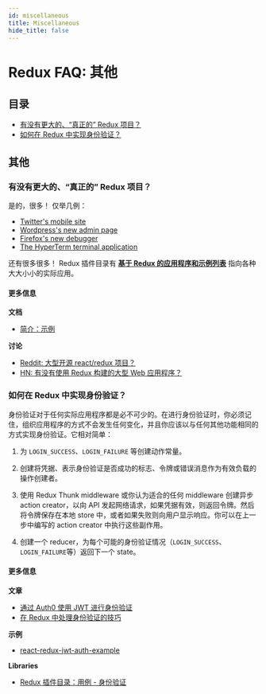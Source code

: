 ```yaml
---
id: miscellaneous
title: Miscellaneous
hide_title: false
---
```


# Redux FAQ: 其他

## 目录

- [有没有更大的、“真正的” Redux 项目？](#are-there-any-larger-real-redux-projects)
- [如何在 Redux 中实现身份验证？](#how-can-i-implement-authentication-in-redux)

## 其他

### 有没有更大的、“真正的” Redux 项目？

是的，很多！ 仅举几例：

- [Twitter's mobile site](https://mobile.twitter.com/)
- [Wordpress's new admin page](https://github.com/Automattic/wp-calypso)
- [Firefox's new debugger](https://github.com/devtools-html/debugger.html)
- [The HyperTerm terminal application](https://github.com/zeit/hyperterm)

还有很多很多！ Redux 插件目录有 **[基于 Redux 的应用程序和示例列表](https://github.com/markerikson/redux-ecosystem-links/blob/master/apps-and-examples.md)** 指向各种大大小小的实际应用。

#### 更多信息

**文档**

- [简介：示例](../introduction/Examples.md)

**讨论**

- [Reddit: 大型开源 react/redux 项目？](https://www.reddit.com/r/reactjs/comments/496db2/large_open_source_reactredux_projects/)
- [HN: 有没有使用 Redux 构建的大型 Web 应用程序？](https://news.ycombinator.com/item?id=10710240)

### 如何在 Redux 中实现身份验证？

身份验证对于任何实际应用程序都是必不可少的。在进行身份验证时，你必须记住，组织应用程序的方式不会发生任何变化，并且你应该以与任何其他功能相同的方式实现身份验证。它相对简单：

1. 为 `LOGIN_SUCCESS`、`LOGIN_FAILURE` 等创建动作常量。

2. 创建将凭据、表示身份验证是否成功的标志、令牌或错误消息作为有效负载的操作创建者。

3. 使用 Redux Thunk middleware 或你认为适合的任何 middleware 创建异步 action creator，以向 API 发起网络请求，如果凭据有效，则返回令牌。然后将令牌保存在本地 store 中，或者如果失败则向用户显示响应。你可以在上一步中编写的 action creator 中执行这些副作用。

4. 创建一个 reducer，为每个可能的身份验证情况（`LOGIN_SUCCESS`、`LOGIN_FAILURE`等）返回下一个 state。

#### 更多信息

**文章**

- [通过 Auth0 使用 JWT 进行身份验证](https://auth0.com/blog/2016/01/04/secure-your-react-and-redux-app-with-jwt-authentication/)
- [在 Redux 中处理身份验证的技巧](https://medium.com/@MattiaManzati/tips-to-handle-authentication-in-redux-2-introducing-redux-saga-130d6872fbe7)

**示例**

- [react-redux-jwt-auth-example](https://github.com/joshgeller/react-redux-jwt-auth-example)

**Libraries**

- [Redux 插件目录：用例 - 身份验证](https://github.com/markerikson/redux-ecosystem-links/blob/master/use-cases.md#authentication)

